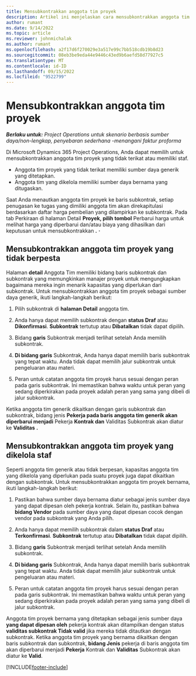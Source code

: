 ```yaml
---
title: Mensubkontrakkan anggota tim proyek
description: Artikel ini menjelaskan cara mensubkontrakkan anggota tim proyek di Microsoft Dynamics 365 Project Operations.
author: rumant
ms.date: 9/14/2022
ms.topic: article
ms.reviewer: johnmichalak
ms.author: rumant
ms.openlocfilehash: a2f17d6f270029e3a517e99c7bb518cdb19b8d23
ms.sourcegitcommit: 08eb3be9eda44e9446c43ed9b6aefd58d77927c5
ms.translationtype: MT
ms.contentlocale: id-ID
ms.lasthandoff: 09/15/2022
ms.locfileid: "9522799"
---
```

# <a name="subcontracting-project-team-members"></a>Mensubkontrakkan anggota tim proyek

_**Berlaku untuk:** Project Operations untuk skenario berbasis sumber daya/non-lengkap, penyebaran sederhana -menangani faktur proforma_

Di Microsoft Dynamics 365 Project Operations, Anda dapat memilih untuk mensubkontrakkan anggota tim proyek yang tidak terikat atau memiliki staf.

- Anggota tim proyek yang tidak terikat memiliki sumber daya generik yang ditetapkan.
- Anggota tim yang dikelola memiliki sumber daya bernama yang ditugaskan.

Saat Anda menautkan anggota tim proyek ke baris subkontrak, setiap penugasan ke tugas yang dimiliki anggota tim akan direkapitulasi berdasarkan daftar harga pembelian yang dilampirkan ke subkontrak.  Pada tab Perkiraan di halaman Detail **Proyek, pilih tombol** Perbarui harga untuk melihat harga yang diperbarui dan/atau biaya yang dihasilkan dari keputusan untuk mensubkontrakkan **.** **·** 

## <a name="subcontracting-an-unstaffed-project-team-member"></a>Mensubkontrakkan anggota tim proyek yang tidak berpesta
Halaman **detail** Anggota Tim memiliki bidang baris subkontrak dan subkontrak yang memungkinkan manajer proyek untuk mengungkapkan bagaimana mereka ingin menarik kapasitas yang diperlukan dari subkontrak. Untuk mensubkontrakkan anggota tim proyek sebagai sumber daya generik, ikuti langkah-langkah berikut:

1.  Pilih subkontrak di **halaman Detail** anggota tim.

2.  Anda hanya dapat memilih subkontrak dengan **status Draf** atau **Dikonfirmasi**. **Subkontrak** tertutup atau **Dibatalkan** tidak dapat dipilih. 

3.  Bidang **garis** Subkontrak menjadi terlihat setelah Anda memilih subkontrak.

4.  **Di bidang garis** Subkontrak, Anda hanya dapat memilih baris subkontrak yang tepat waktu. Anda tidak dapat memilih jalur subkontrak untuk pengeluaran atau materi.

5.  Peran untuk catatan anggota tim proyek harus sesuai dengan peran pada garis subkontrak. Ini memastikan bahwa waktu untuk peran yang sedang diperkirakan pada proyek adalah peran yang sama yang dibeli di jalur subkontrak. 

Ketika anggota tim generik dikaitkan dengan garis subkontrak dan subkontrak, bidang jenis **Pekerja pada baris anggota tim generik akan diperbarui menjadi** Pekerja **Kontrak dan** Validitas Subkontrak akan diatur ke **Validitas** **.**

## <a name="subcontracting-a-staffed-project-team-member"></a>Mensubkontrakkan anggota tim proyek yang dikelola staf
Seperti anggota tim generik atau tidak berpesan, kapasitas anggota tim yang dikelola yang diperlukan pada suatu proyek juga dapat dikaitkan dengan subkontrak. Untuk mensubkontrakkan anggota tim proyek bernama, ikuti langkah-langkah berikut:

1.  Pastikan bahwa sumber daya bernama diatur sebagai jenis sumber daya yang dapat dipesan oleh pekerja kontrak. Selain itu, pastikan bahwa **bidang Vendor** pada sumber daya yang dapat dipesan cocok dengan vendor pada subkontrak yang Anda pilih. 

2.  Anda hanya dapat memilih subkontrak dalam **status Draf** atau **Terkonfirmasi**. **Subkontrak** tertutup atau **Dibatalkan** tidak dapat dipilih. 

3.  Bidang **garis** Subkontrak menjadi terlihat setelah Anda memilih subkontrak.

4.  **Di bidang garis** Subkontrak, Anda hanya dapat memilih baris subkontrak yang tepat waktu. Anda tidak dapat memilih jalur subkontrak untuk pengeluaran atau materi.

5.  Peran untuk catatan anggota tim proyek harus sesuai dengan peran pada garis subkontrak. Ini memastikan bahwa waktu untuk peran yang sedang diperkirakan pada proyek adalah peran yang sama yang dibeli di jalur subkontrak. 

Anggota tim proyek bernama yang ditetapkan sebagai jenis sumber daya **yang dapat dipesan oleh** pekerja kontrak akan ditampilkan dengan status **validitas subkontrak Tidak valid** jika mereka tidak ditautkan dengan subkontrak. Ketika anggota tim proyek yang bernama dikaitkan dengan baris subkontrak dan subkontrak, **bidang Jenis** pekerja di baris anggota tim akan diperbarui menjadi **Pekerja** Kontrak dan **Validitas** Subkontrak akan diatur ke **Valid**.

[!INCLUDE[footer-include](../../includes/footer-banner.md)]
